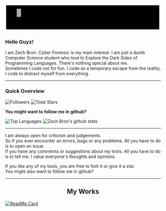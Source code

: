 # ![Zech Bron](https://raw.githubusercontent.com/ZechBron/ZechBron/master/20200929_212037.gif)

### Hello Guyz!
I am Zech Bron. Cyber Forensic is my main interest. I am just a dumb Computer Science student who love to Explore the Dark Sides of Programming Languages. There's nothing special about me.
<br>
Sometimes I code not for fun. I code as a temporary escape from the reality. I code to distract myself from everything. 

---

### Quick Overview
![Followers](https://img.shields.io/github/followers/ZechBron?label=Followers&style=for-the-badge&logo=github) ![Total Stars](https://img.shields.io/github/stars/ZechBron?affiliations=OWNER&style=for-the-badge&logo=github)

__You might want to follow me in github?__

![Top Languages](https://github-readme-stats.vercel.app/api/top-langs/?username=ZechBron&hide=TeX&layout=compact) ![Zech Bron's github stats](https://github-readme-stats.vercel.app/api?username=ZechBron&show_icons=true)

---

I am always open for criticism and judgements.<br>
So if you ever encounter an errors, bugs or any problems. All you have to do is to open an issue.<br>
If you have any comments or suggestions about my tools. All you have to do is to tell me.
I value everyone's thoughts and opinions.

If you like any of my tools, you are free to fork it or give it a star.<br>
You might also want to follow me in github?
<!--

**ZechBron/ZechBron** is a ✨ _special_ ✨ repository because its `README.md` (this file) appears on your GitHub profile.

Here are some ideas to get you started:

- 🔭 I’m currently working on ...
- 🌱 I’m currently learning ...
- 👯 I’m looking to collaborate on ...
- 🤔 I’m looking for help with ...
- 💬 Ask me about ...
- 📫 How to reach me: ...
- 😄 Pronouns: ...
- ⚡ Fun fact: ...
-->

---
<div align="center">

## My Works

</div>

[![ReadMe Card](https://github-readme-stats.vercel.app/api/pin/?username=ZechBron&repo=Webug_PHP)](https://github.com/ZechBron/Webug_PHP)

